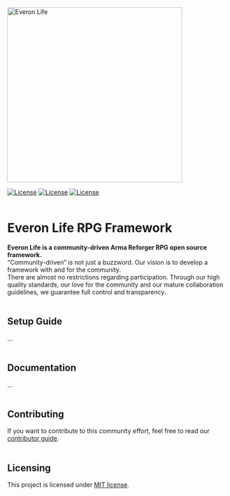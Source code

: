 <img src="https://everon.life/assets/images/everon_logo.svg" alt="Everon Life" width="400" >
<br/>

[![License](https://img.shields.io/discord/976203864632086619?label=discord)](https://discord.gg/everonlife)
[![License](https://img.shields.io/github/downloads/everonlife/EveronLife/total)](https://img.shields.io/github/downloads/everonlife/EveronLife/total)
[![License](https://img.shields.io/badge/License-MIT-green)](https://opensource.org/licenses/MIT)
<br/><br/>

# Everon Life RPG Framework

**Everon Life is a community-driven Arma Reforger RPG open source framework.**  
“Community-driven” is not just a buzzword. Our vision is to develop a framework with and for the community.   
There are almost no restrictions regarding participation. Through our high quality standards, our love for the community and our mature collaboration guidelines, we guarantee full control and transparency.
<br/><br/>

## Setup Guide
...
<br/><br/>

## Documentation
...
<br/><br/>

## Contributing
If you want to contribute to this community effort, feel free to read our [contributor guide](CONTRIBUTING.md).
<br/><br/>

## Licensing
This project is licensed under [MIT license](https://opensource.org/licenses/MIT).
<br/><br/>